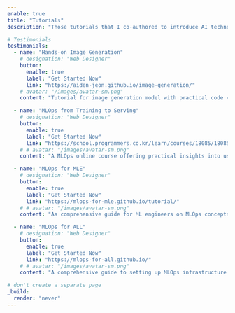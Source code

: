 ```yaml
---
enable: true
title: "Tutorials"
description: "Those tutorials that I co-authored to introduce AI technology with practical code."

# Testimonials
testimonials:
  - name: "Hands-on Image Generation"
    # designation: "Web Designer"
    button:
      enable: true
      label: "Get Started Now"
      link: "https://aiden-jeon.github.io/image-generation/"
    # avatar: "/images/avatar-sm.png"
    content: "Tutorial for image generation model with practical code covering auto encoder, gan, diffusion model."

  - name: "MLOps from Training to Serving"
    # designation: "Web Designer"
    button:
      enable: true
      label: "Get Started Now"
      link: "https://school.programmers.co.kr/learn/courses/18085/18085-%EB%A7%88%ED%82%A4%EB%82%98%EB%9D%BD%EC%8A%A4-%EA%B0%9C%EB%B0%9C%EC%9E%90%EA%B0%80-%EC%95%8C%EB%A0%A4%EC%A3%BC%EB%8A%94-mlops-%ED%95%99%EC%8A%B5%EB%B6%80%ED%84%B0-%EC%84%9C%EB%B9%99%EA%B9%8C%EC%A7%80"
    # # avatar: "/images/avatar-sm.png"
    content: "A MLOps online course offering practical insights into using Minio, MLflow, and FastAPI for MLOps setup, with Docker and Docker Compose as the infrastructure."

  - name: "MLOps for MLE"
    # designation: "Web Designer"
    button:
      enable: true
      label: "Get Started Now"
      link: "https://mlops-for-mle.github.io/tutorial/"
    # # avatar: "/images/avatar-sm.png"
    content: "Aa comprehensive guide for ML engineers on MLOps concepts using Docker and Docker Compose."

  - name: "MLOps for ALL"
    # designation: "Web Designer"
    button:
      enable: true
      label: "Get Started Now"
      link: "https://mlops-for-all.github.io/"
    # # avatar: "/images/avatar-sm.png"
    content: "A comprehensive guide to setting up MLOps infrastructure."

# don't create a separate page
_build:
  render: "never"
---
```

